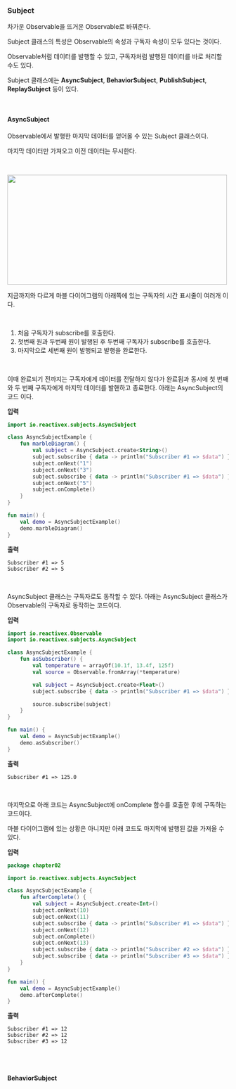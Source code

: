 ### Subject

차가운 Observable을 뜨거운 Observable로 바꿔준다.

Subject 클래스의 특성은 Observable의 속성과 구독자 속성이 모두 있다는 것이다.

Observable처럼 데이터를 발행할 수 있고, 구독자처럼 발행된 데이터를 바로 처리할 수도 있다.

Subject 클래스에는 **AsyncSubject**, **BehaviorSubject**, **PublishSubject**, **ReplaySubject** 등이 있다.

</br>



#### AsyncSubject 

Observable에서 발행한 마지막 데이터를 얻어올 수 있는 Subject 클래스이다.

마지막 데이터만 가져오고 이전 데이터는 무시한다.

</br>

<img src="" width = "500" height = "250"  /> </br>



지금까지와 다르게 마블 다이어그램의 아래쪽에 있는 구독자의 시간 표시줄이 여러개 이다.

<br/>

1. 처음 구독자가 subscribe를 호출한다.
2. 첫번째 원과 두번째 원이 발행된 후 두번째 구독자가 subscribe를 호출한다.
3. 마지막으로 세번째 원이 발행되고 발행을 완료한다.

</br>

이때 완료되기 전까지는 구독자에게 데이터를 전달하지 않다가 완료됨과 동시에 첫 번째와 두 번째 구독자에게 마지막 데이터를 발핸하고 종료한다. 아래는 AsyncSubject의 코드 이다.</br>



**입력**

```kotlin
import io.reactivex.subjects.AsyncSubject

class AsyncSubjectExample {
    fun marbleDiagram() {
        val subject = AsyncSubject.create<String>()
        subject.subscribe { data -> println("Subscriber #1 => $data") }
        subject.onNext("1")
        subject.onNext("3")
        subject.subscribe { data -> println("Subscriber #1 => $data") }
        subject.onNext("5")
        subject.onComplete()
    }
}

fun main() {
    val demo = AsyncSubjectExample()
    demo.marbleDiagram()
}
```

**출력**

```
Subscriber #1 => 5
Subscriber #2 => 5
```

</br>



AsyncSubject 클래스는 구독자로도 동작할 수 있다. 아래는 AsyncSubject 클래스가 Observable의 구독자로 동작하는 코드이다.</br>



**입력**

```kotlin
import io.reactivex.Observable
import io.reactivex.subjects.AsyncSubject

class AsyncSubjectExample {
    fun asSubscriber() {
        val temperature = arrayOf(10.1f, 13.4f, 125f)
        val source = Observable.fromArray(*temperature)

        val subject = AsyncSubject.create<Float>()
        subject.subscribe { data -> println("Subscriber #1 => $data") }

        source.subscribe(subject)
    }
}

fun main() {
    val demo = AsyncSubjectExample()
    demo.asSubscriber()
}
```

**출력**

```
Subscriber #1 => 125.0
```

</br>



마지막으로 아래 코드는  AsyncSubject에 onComplete 함수를 호출한 후에 구독하는 코드이다.

마블 다이어그램에 있는 상황은 아니지만 아래 코드도 마지막에 발행된 값을 가져올 수 있다.<br/>



**입력**

```kotlin
package chapter02

import io.reactivex.subjects.AsyncSubject

class AsyncSubjectExample {
    fun afterComplete() {
        val subject = AsyncSubject.create<Int>()
        subject.onNext(10)
        subject.onNext(11)
        subject.subscribe { data -> println("Subscriber #1 => $data") }
        subject.onNext(12)
        subject.onComplete()
        subject.onNext(13)
        subject.subscribe { data -> println("Subscriber #2 => $data") }
        subject.subscribe { data -> println("Subscriber #3 => $data") }
    }
}

fun main() {
    val demo = AsyncSubjectExample()
    demo.afterComplete()
}
```

**출력**

```
Subscriber #1 => 12
Subscriber #2 => 12
Subscriber #3 => 12
```

</br></br>

#### 

#### BehaviorSubject

